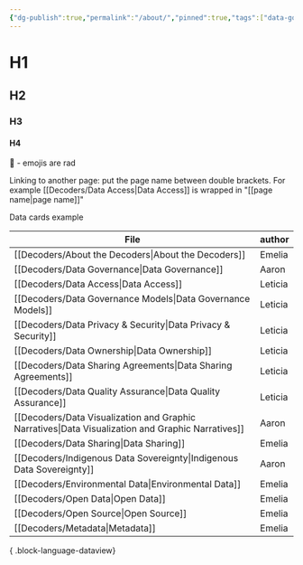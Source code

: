 ```yaml
---
{"dg-publish":true,"permalink":"/about/","pinned":true,"tags":["data-governance"]}
---
```


# H1
## H2
### H3
#### H4

 🤩 - emojis are rad

Linking to another page: put the page name between double brackets. For example [[Decoders/Data Access\|Data Access]] is wrapped in "[[page name\|page name]]" 


Data cards example

| File                                                                                                 | author  |
| ---------------------------------------------------------------------------------------------------- | ------- |
| [[Decoders/About the Decoders\|About the Decoders]]                                               | Emelia  |
| [[Decoders/Data Governance\|Data Governance]]                                                     | Aaron   |
| [[Decoders/Data Access\|Data Access]]                                                             | Leticia |
| [[Decoders/Data Governance Models\|Data Governance Models]]                                       | Leticia |
| [[Decoders/Data Privacy & Security\|Data Privacy & Security]]                                     | Leticia |
| [[Decoders/Data Ownership\|Data Ownership]]                                                       | Leticia |
| [[Decoders/Data Sharing Agreements\|Data Sharing Agreements]]                                     | Leticia |
| [[Decoders/Data Quality Assurance\|Data Quality Assurance]]                                       | Leticia |
| [[Decoders/Data Visualization and Graphic Narratives\|Data Visualization and Graphic Narratives]] | Aaron   |
| [[Decoders/Data Sharing\|Data Sharing]]                                                           | Emelia  |
| [[Decoders/Indigenous Data Sovereignty\|Indigenous Data Sovereignty]]                             | Aaron   |
| [[Decoders/Environmental Data\|Environmental Data]]                                               | Emelia  |
| [[Decoders/Open Data\|Open Data]]                                                                 | Emelia  |
| [[Decoders/Open Source\|Open Source]]                                                             | Emelia  |
| [[Decoders/Metadata\|Metadata]]                                                                   | Emelia  |

{ .block-language-dataview}